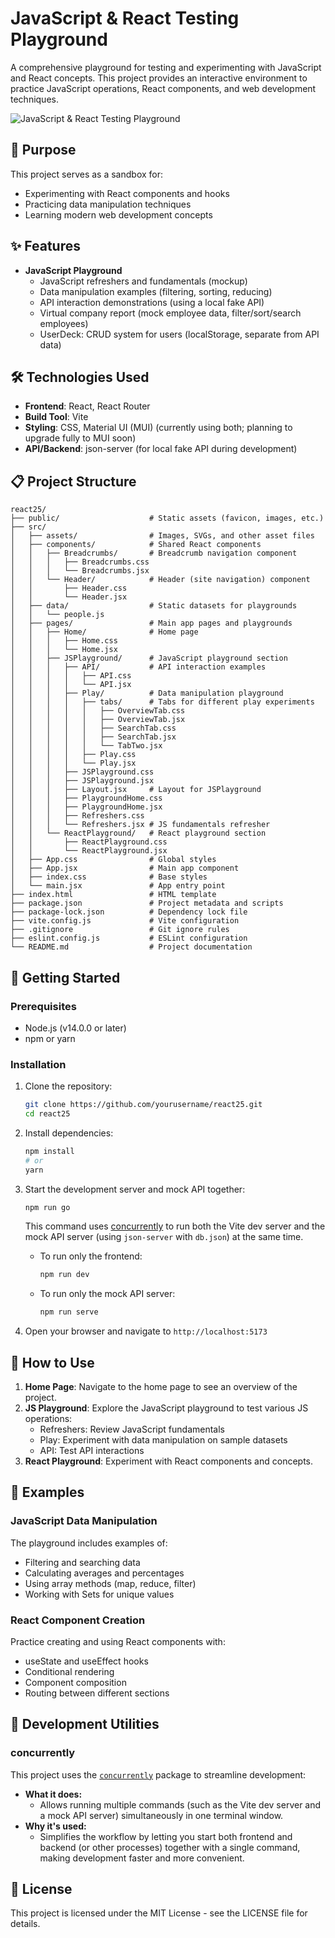 # JavaScript & React Testing Playground

A comprehensive playground for testing and experimenting with JavaScript and React concepts. This project provides an interactive environment to practice JavaScript operations, React components, and web development techniques.

![JavaScript & React Testing Playground](https://via.placeholder.com/800x400?text=JS+and+React+Playground)

## 🚀 Purpose

This project serves as a sandbox for:
- Experimenting with React components and hooks
- Practicing data manipulation techniques
- Learning modern web development concepts

## ✨ Features

- **JavaScript Playground**
  - JavaScript refreshers and fundamentals (mockup)
  - Data manipulation examples (filtering, sorting, reducing)
  - API interaction demonstrations (using a local fake API)
  - Virtual company report (mock employee data, filter/sort/search employees)
  - UserDeck: CRUD system for users (localStorage, separate from API data)


## 🛠️ Technologies Used

- **Frontend**: React, React Router
- **Build Tool**: Vite
- **Styling**: CSS, Material UI (MUI) (currently using both; planning to upgrade fully to MUI soon)
- **API/Backend**: json-server (for local fake API during development)

## 📋 Project Structure

```
react25/
├── public/                    # Static assets (favicon, images, etc.)
├── src/
│   ├── assets/                # Images, SVGs, and other asset files
│   ├── components/            # Shared React components
│   │   ├── Breadcrumbs/       # Breadcrumb navigation component
│   │   │   ├── Breadcrumbs.css
│   │   │   └── Breadcrumbs.jsx
│   │   └── Header/            # Header (site navigation) component
│   │       ├── Header.css
│   │       └── Header.jsx
│   ├── data/                  # Static datasets for playgrounds
│   │   └── people.js
│   ├── pages/                 # Main app pages and playgrounds
│   │   ├── Home/              # Home page
│   │   │   ├── Home.css
│   │   │   └── Home.jsx
│   │   ├── JSPlayground/      # JavaScript playground section
│   │   │   ├── API/           # API interaction examples
│   │   │   │   ├── API.css
│   │   │   │   └── API.jsx
│   │   │   ├── Play/          # Data manipulation playground
│   │   │   │   ├── tabs/      # Tabs for different play experiments
│   │   │   │   │   ├── OverviewTab.css
│   │   │   │   │   ├── OverviewTab.jsx
│   │   │   │   │   ├── SearchTab.css
│   │   │   │   │   ├── SearchTab.jsx
│   │   │   │   │   └── TabTwo.jsx
│   │   │   │   ├── Play.css
│   │   │   │   └── Play.jsx
│   │   │   ├── JSPlayground.css
│   │   │   ├── JSPlayground.jsx
│   │   │   ├── Layout.jsx     # Layout for JSPlayground
│   │   │   ├── PlaygroundHome.css
│   │   │   ├── PlaygroundHome.jsx
│   │   │   ├── Refreshers.css
│   │   │   └── Refreshers.jsx # JS fundamentals refresher
│   │   └── ReactPlayground/   # React playground section
│   │       ├── ReactPlayground.css
│   │       └── ReactPlayground.jsx
│   ├── App.css                # Global styles
│   ├── App.jsx                # Main app component
│   ├── index.css              # Base styles
│   └── main.jsx               # App entry point
├── index.html                 # HTML template
├── package.json               # Project metadata and scripts
├── package-lock.json          # Dependency lock file
├── vite.config.js             # Vite configuration
├── .gitignore                 # Git ignore rules
├── eslint.config.js           # ESLint configuration
└── README.md                  # Project documentation
```

## 🚦 Getting Started

### Prerequisites

- Node.js (v14.0.0 or later)
- npm or yarn

### Installation

1. Clone the repository:
   ```bash
   git clone https://github.com/yourusername/react25.git
   cd react25
   ```

2. Install dependencies:
   ```bash
   npm install
   # or
   yarn
   ```

3. Start the development server and mock API together:
   ```bash
   npm run go
   ```
   This command uses [concurrently](https://www.npmjs.com/package/concurrently) to run both the Vite dev server and the mock API server (using `json-server` with `db.json`) at the same time.

   - To run only the frontend:
     ```bash
     npm run dev
     ```
   - To run only the mock API server:
     ```bash
     npm run serve
     ```

4. Open your browser and navigate to `http://localhost:5173`

## 🧪 How to Use

1. **Home Page**: Navigate to the home page to see an overview of the project.
2. **JS Playground**: Explore the JavaScript playground to test various JS operations:
   - Refreshers: Review JavaScript fundamentals
   - Play: Experiment with data manipulation on sample datasets
   - API: Test API interactions
3. **React Playground**: Experiment with React components and concepts.

## 📝 Examples

### JavaScript Data Manipulation

The playground includes examples of:
- Filtering and searching data
- Calculating averages and percentages
- Using array methods (map, reduce, filter)
- Working with Sets for unique values

### React Component Creation

Practice creating and using React components with:
- useState and useEffect hooks
- Conditional rendering
- Component composition
- Routing between different sections

## 🧩 Development Utilities

### concurrently

This project uses the [`concurrently`](https://www.npmjs.com/package/concurrently) package to streamline development:

- **What it does:**
  - Allows running multiple commands (such as the Vite dev server and a mock API server) simultaneously in one terminal window.
- **Why it's used:**
  - Simplifies the workflow by letting you start both frontend and backend (or other processes) together with a single command, making development faster and more convenient.


## 📄 License

This project is licensed under the MIT License - see the LICENSE file for details.
